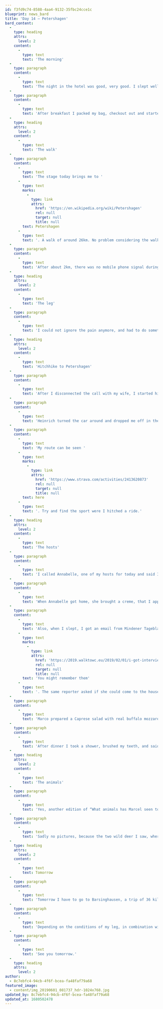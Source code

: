 ```yaml
---
id: f3fd9c74-8588-4aa4-9132-35fbc24cce1c
blueprint: news_bard
title: 'Day 14 – Petershagen'
bard_content:
  -
    type: heading
    attrs:
      level: 2
    content:
      -
        type: text
        text: 'The morning'
  -
    type: paragraph
    content:
      -
        type: text
        text: 'The night in the hotel was good, very good. I slept well, and woke up, as usual for this trip, way too early. Around 5am. I managed to get 1 hour more sleep, and then took a shower and went down to the breakfast lounge. I was the first one, or maybe it wasn’t really busy in the hotel.'
  -
    type: paragraph
    content:
      -
        type: text
        text: 'After breakfast I packed my bag, checkout out and started walking.'
  -
    type: heading
    attrs:
      level: 2
    content:
      -
        type: text
        text: 'The walk'
  -
    type: paragraph
    content:
      -
        type: text
        text: 'The stage today brings me to '
      -
        type: text
        marks:
          -
            type: link
            attrs:
              href: 'https://en.wikipedia.org/wiki/Petershagen'
              rel: null
              target: null
              title: null
        text: Petershagen
      -
        type: text
        text: '. A walk of around 26km. No problem considering the walk from yesterday, which went great and without problems. I left around 8am and the temperature was still below 20 degrees Celsius, great for walking. I felt a pain in my right leg that I did not know. I’ve had some pains during walking, but they were mainly from blisters. This was different. After 4km I took a little break, and after 10 minutes I continued. When I walked around 9km the pain was back and more painful. I considered stopping, but did continue, to get to the 50% mark. And I did, I walked 375km in total since May 19th.'
  -
    type: paragraph
    content:
      -
        type: text
        text: 'After about 2km, there was no mobile phone signal during that time, I gave up and called my wife when the signal was strong enough.'
  -
    type: heading
    attrs:
      level: 2
    content:
      -
        type: text
        text: 'The leg'
  -
    type: paragraph
    content:
      -
        type: text
        text: 'I could not ignore the pain anymore, and had to do something. My wife agreed that it was the smartest thing to do. My lower right leg was bit red and warm. Warmer than my left leg. So, something was definitely wrong. My guess is that it is an allergic reaction gone bad. I have walked through high grass yesterday and that usually gives me red rash for a while. But not this bad.'
  -
    type: heading
    attrs:
      level: 2
    content:
      -
        type: text
        text: 'Hitchhike to Petershagen'
  -
    type: paragraph
    content:
      -
        type: text
        text: 'After I disconnected the call with my wife, I started hitchhiking. One car passed, two cars passed. And more passed. The 6th car stopped. I walked to the passenger door and this friendly guy Heinrich took me in, and brought me to Petershagen. A trip that took is about 10 minutes. In those ten minutes we discussed our families, my adventure, our work, and we missed the exit to Petershagen…'
  -
    type: paragraph
    content:
      -
        type: text
        text: 'Heinrich turned the car around and dropped me off in the street were I needed to be. He wished me all the best, I of course I returned those wishes. Thanks Heinrich!'
  -
    type: paragraph
    content:
      -
        type: text
        text: 'My route can be seen '
      -
        type: text
        marks:
          -
            type: link
            attrs:
              href: 'https://www.strava.com/activities/2413620873'
              rel: null
              target: null
              title: null
        text: here
      -
        type: text
        text: '. Try and find the sport were I hitched a ride.'
  -
    type: heading
    attrs:
      level: 2
    content:
      -
        type: text
        text: 'The hosts'
  -
    type: paragraph
    content:
      -
        type: text
        text: 'I called Annabelle, one of my hosts for today and said I was coming over a bit earlier. She was doing groceries and asked what was wrong. I explained the situation of my right leg, and she explained that tat the drugstore. In the meantime I met Marco, and their two children. Who were about the same age as my children.'
  -
    type: paragraph
    content:
      -
        type: text
        text: 'When Annabelle got home, she brought a creme, that I applied to my leg, and took a little nap. After an hour or so, I came down and sat down in the garden. The red rash was almost gone and so was the pain. It was still a bit sore, but it looked promising. At the time I’m typing this, 8pm, I’ve applied the creme a second time. Hopefully a good night sleep together with the creme will do some magic.'
  -
    type: paragraph
    content:
      -
        type: text
        text: 'Also, when I slept, I got an email from Mindener Tageblatt. A local newspaper. '
      -
        type: text
        marks:
          -
            type: link
            attrs:
              href: 'https://2019.walktowc.eu/2019/02/01/i-got-interviewed-for-a-german-newspaper/'
              rel: null
              target: null
              title: null
        text: 'You might remember them'
      -
        type: text
        text: '. The same reporter asked if she could come to the house to do a follow up interview and some pictures. Around 2:30pm the reporter was there, and I explained the situation and told her about me experiences so far. We took a few pictures for the website and the article in the paper and that was it. So cool to do, and let the local readers know I am, or was, here.'
  -
    type: paragraph
    content:
      -
        type: text
        text: 'Marco prepared a Caprese salad with real buffalo mozzarella, and OMG that was so tasty and good. We drank a few alcohol free Weissbier, and Annabelle prepared dinner. It was a lasagna / pasta dish, with bread and homemade tomato pesto. Again, so yummy!'
  -
    type: paragraph
    content:
      -
        type: text
        text: 'After dinner I took a shower, brushed my teeth, and said goodnight to my hosts. It was an interesting day so to speak,'
  -
    type: heading
    attrs:
      level: 2
    content:
      -
        type: text
        text: 'The animals'
  -
    type: paragraph
    content:
      -
        type: text
        text: 'Yes, another edition of “What animals has Marcel seen today”! #WAHMST'
  -
    type: paragraph
    content:
      -
        type: text
        text: 'Sadly no pictures, because the two wild deer I saw, where hiding when I got my phone out of my pocket.'
  -
    type: heading
    attrs:
      level: 2
    content:
      -
        type: text
        text: Tomorrow
  -
    type: paragraph
    content:
      -
        type: text
        text: 'Tomorrow I have to go to Barsinghausen, a trip of 36 kilometers and where I will be picked up and taken to Hannover. And yes, the next day I will be brought back, I don’t want to cheat.'
  -
    type: paragraph
    content:
      -
        type: text
        text: 'Depending on the conditions of my leg, in combination with the warm/hot weather, I’ll see what I will do.'
  -
    type: paragraph
    content:
      -
        type: text
        text: 'See you tomorrow.'
  -
    type: heading
    attrs:
      level: 2
author:
  - 8c7ebfc4-94cb-4f6f-bcea-fa48faf79a68
featured_image:
  - content/img_20190601_081737_hdr-1024x768.jpg
updated_by: 8c7ebfc4-94cb-4f6f-bcea-fa48faf79a68
updated_at: 1680502478
---
```

